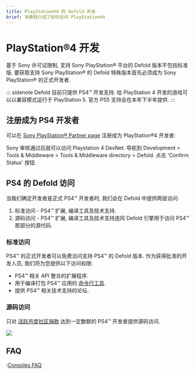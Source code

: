 ```yaml
---
title: PlayStation®4 的 Defold 开发
brief: 本教程介绍了如何访问 PlayStation®4
---
```


# PlayStation®4 开发

基于 Sony 许可证限制, 支持 Sony PlayStation® 平台的 Defold 版本不包括标准版. 要获取支持 Sony PlayStation® 的 Defold 特殊版本首先必须成为 Sony PlayStation® 的正式开发者.

::: sidenote
Defold 目前只提供 PS4™ 开发支持. 给 PlayStation 4 开发的游戏可以以兼容模式运行于 PlayStation 5. 官方 PS5 支持会在本年下半年提供.
:::

## 注册成为 PS4 开发者

可以在 [Sony PlayStation® Partner page](https://register.playstation.net/partnership) 注册成为 PlayStation®4 开发者:

Sony 审核通过后就可以访问 Playstation 4 DevNet. 导航到 Development > Tools & Middleware > Tools & Middleware directory > Defold. 点击 'Confirm Status' 按钮.


## PS4 的 Defold 访问

当我们确定开发者是正式 PS4™ 开发者时, 我们会在 Defold 中提供两层访问:

1. 标准访问 - PS4™ 扩展, 编译工具及技术支持.
2. 源码访问 - PS4™ 扩展, 编译工具及技术支持连同 Defold 引擎用于访问 PS4™ 那部分的源代码.


### 标准访问

PS4™ 的正式开发者可以免费访问支持 PS4™ 的 Defold 版本. 作为获得批准的开发人员, 我们将为您提供以下访问权限:

* PS4™ 相关 API 整合的扩展程序.
* 用于编译打包 PS4™ 应用的 [命令行工具](/manuals/bob).
* 提供 PS4™ 相关技术支持的论坛.


### 源码访问

只对 [活跃月度社区捐款](/community-donations/) 达到一定数额的 PS4™ 开发者提供源码访问.

![](images/nintendo-switch/register-defold.png)


## FAQ
:[Consoles FAQ](../shared/consoles-faq.md)